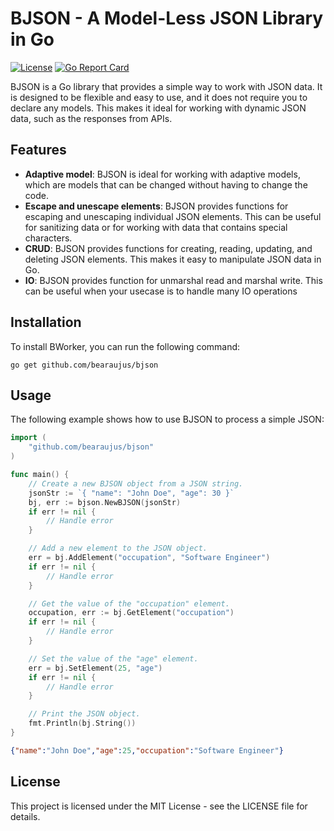 # BJSON - A Model-Less JSON Library in Go

[![License](https://img.shields.io/badge/license-MIT-blue.svg)](https://github.com/bearaujus/bjson/blob/master/LICENSE)
[![Go Report Card](https://goreportcard.com/badge/github.com/bearaujus/bjson)](https://goreportcard.com/report/github.com/bearaujus/bjson)

BJSON is a Go library that provides a simple way to work with JSON data. It is designed to be flexible and easy to use, and it does not require you to declare any models. This makes it ideal for working with dynamic JSON data, such as the responses from APIs.

## Features

- **Adaptive model**: BJSON is ideal for working with adaptive models, which are models that can be changed without having to change the code.
- **Escape and unescape elements**: BJSON provides functions for escaping and unescaping individual JSON elements. This can be useful for sanitizing data or for working with data that contains special characters.
- **CRUD**: BJSON provides functions for creating, reading, updating, and deleting JSON elements. This makes it easy to manipulate JSON data in Go.
- **IO**: BJSON provides function for unmarshal read and marshal write. This can be useful when your usecase is to handle many IO operations

## Installation

To install BWorker, you can run the following command:

```shell
go get github.com/bearaujus/bjson
```

## Usage

The following example shows how to use BJSON to process a simple JSON:

```go
import (
    "github.com/bearaujus/bjson"
)

func main() {
    // Create a new BJSON object from a JSON string.
    jsonStr := `{ "name": "John Doe", "age": 30 }`
    bj, err := bjson.NewBJSON(jsonStr)
    if err != nil {
        // Handle error
    }

    // Add a new element to the JSON object.
    err = bj.AddElement("occupation", "Software Engineer")
    if err != nil {
        // Handle error
    }

    // Get the value of the "occupation" element.
    occupation, err := bj.GetElement("occupation")
    if err != nil {
        // Handle error
    }

    // Set the value of the "age" element.
    err = bj.SetElement(25, "age")
    if err != nil {
        // Handle error
    }

    // Print the JSON object.
    fmt.Println(bj.String())
}

```
```json
{"name":"John Doe","age":25,"occupation":"Software Engineer"}
```

## License

This project is licensed under the MIT License - see the LICENSE file for details.

